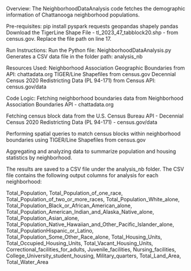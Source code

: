 Overview:
The NeighborhoodDataAnalysis code fetches the demographic information of Chattanooga neighborhood populations.

Pre-requisites:
pip install pyspark requests geopandas shapely pandas
Download the TigerLine Shape File - tl_2023_47_tabblock20.shp - from census.gov. Replace the file path on line 17.

Run Instructions:
Run the Python file: NeighborhoodDataAnalysis.py
Generates a CSV data file in the folder path: analysis_nb

Resources Used:
Neighborhood Association Geographic Boundaries from API: chattadata.org
TIGER/Line Shapefiles from census.gov
Decennial Census 2020 Redistricting Data (PL 94-171) from Census API: census.gov/data

Code Logic:
Fetching neighborhood boundaries data from Neighborhood Association Boundaries API - chattadata.org

Fetching census block data from the U.S. Census Bureau API - Decennial Census 2020 Redistricting Data (PL 94-171) - census.gov/data

Performing spatial queries to match census blocks within neighborhood boundaries using TIGER/Line Shapefiles from census.gov

Aggregating and analyzing data to summarize population and housing statistics by neighborhood.

The results are saved to a CSV file under the analysis_nb folder. The CSV file contains the following output columns for analysis for each neighborhood:

Total_Population, Total_Population_of_one_race, Total_Population_of_two_or_more_races, Total_Population_White_alone, Total_Population_Black_or_African_American_alone, Total_Population_American_Indian_and_Alaska_Native_alone, Total_Population_Asian_alone, Total_Population_Native_Hawaiian_and_Other_Pacific_Islander_alone, Total_PopulationHispanic_or_Latino, Total_Population_Some_Other_Race_alone, Total_Housing_Units, Total_Occupied_Housing_Units, Total_Vacant_Housing_Units, Correctional_facilities_for_adults, Juvenile_facilities, Nursing_facilities, College_University_student_housing, Military_quarters, Total_Land_Area, Total_Water_Area
